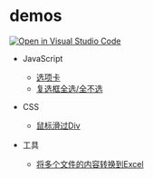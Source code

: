# demos

[![Open in Visual Studio Code](https://open.vscode.dev/badges/open-in-vscode.svg)](https://open.vscode.dev/haodaking/demos)

* JavaScript
    * [选项卡](https://haodaking.github.io/demos/tab/)
    * [复选框全选/全不选](https://haodaking.github.io/demos/checkbox/)


* CSS
    * [鼠标滑过Div](https://haodaking.github.io/demos/css_hover/)


* 工具
    * [将多个文件的内容转换到Excel](https://haodaking.github.io/demos/fileContentToExcel/)
